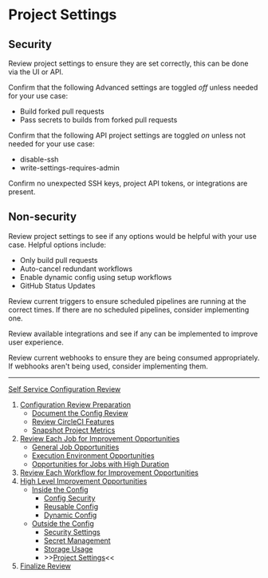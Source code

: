# Project Settings

## Security

Review project settings to ensure they are set correctly, this can be done via the UI or API. 

Confirm that the following Advanced settings are toggled _off_ unless needed for your use case:

- Build forked pull requests
- Pass secrets to builds from forked pull requests

Confirm that the following API project settings are toggled _on_ unless not needed for your use case:

- disable-ssh
- write-settings-requires-admin

Confirm no unexpected SSH keys, project API tokens, or integrations are present.

## Non-security

Review project settings to see if any options would be helpful with your use case. Helpful options include:

- Only build pull requests
- Auto-cancel redundant workflows
- Enable dynamic config using setup workflows
- GitHub Status Updates

Review current triggers to ensure scheduled pipelines are running at the correct times. If there are no scheduled pipelines, consider implementing one.

Review available integrations and see if any can be implemented to improve user experience.

Review current webhooks to ensure they are being consumed appropriately. If webhooks aren't being used, consider implementing them.

---

[Self Service Configuration Review](self_service_config_review.md)

1. [Configuration Review Preparation](review_preparation/review_preparation.md)
    - [Document the Config Review](review_preparation/document_review.md)
    - [Review CircleCI Features](review_preparation/review_features.md)
    - [Snapshot Project Metrics](review_preparation/snapshot_metrics.md)
2. [Review Each Job for Improvement Opportunities](job_review/job_review.md)
    - [General Job Opportunities](job_review/general_opportunities.md)
    - [Execution Environment Opportunities](job_review/execution_environment.md)
    - [Opportunities for Jobs with High Duration](job_review/high_duration.md)
3. [Review Each Workflow for Improvement Opportunities](workflow_review/workflow_review.md)
4. [High Level Improvement Opportunities](../high_level_recommendations.md)
    - [Inside the Config](../inside_config/inside_config.md)
        - [Config Security](../inside_config/config_security.md)
        - [Reusable Config](../inside_config/reusable_config.md)
        - [Dynamic Config](../inside_config/dynamic_config.md)
    - [Outside the Config](outside_config.md)
        - [Security Settings](security_settings.md)
        - [Secret Management](secret_management.md)
        - [Storage Usage](storage_usage.md)
        - \>\>[Project Settings](project_settings.md)<<
5. [Finalize Review](finalize_review/finalize_review.md)

